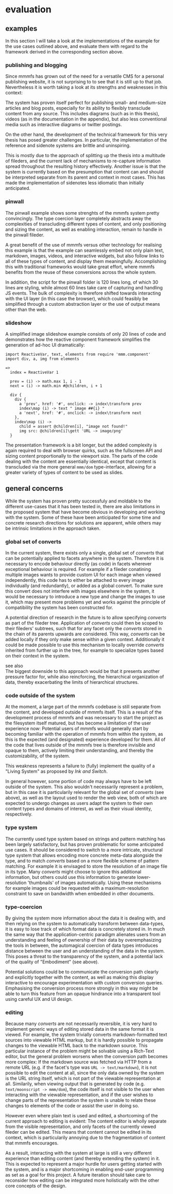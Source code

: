 evaluation
==========

## examples
In this section I will take a look at the implementations of the example for the use cases outlined above,
and evaluate them with regard to the framework derived in the corresponding section above.

### publishing and blogging
Since mmmfs has grown out of the need for a versatile CMS for a personal publishing website, it is not surprising to
to see that it is still up to that job. Nevertheless it is worth taking a look at its strengths and weaknesses in this
context:

The system has proven itself perfect for publishing small- and medium-size articles and blog posts, especially for its
ability to flexibly transclude content from any source. This includes diagrams (such as in this thesis),
videos (as in the documentation in the appendix), but also less conventional media such as
interactive diagrams<mmm-embed path="../references/aspect-ratios" wrap="sidenote"></mmm-embed> or twitter postings.

On the other hand, the development of the technical framework for this very thesis has posed greater challenges.
In particular, the implementation of the reference and sidenote systems are brittle and uninspiring.

This is mostly due to the approach of splitting up the thesis into a multitude of fileders, and the current lack of
mechanisms to re-capture information spread throughout the resulting history effectively.
Another issue is that the system is currently based on the presumption that content can and should be interpreted
separate from its parent and context in most cases. This has made the implementation of sidenotes less idiomatic
than initially anticipated.

### pinwall
The pinwall example shows some strenghts of the mmmfs system pretty convincingly.
The type coercion layer completely abstracts away the complexities of transcluding different types of content,
and only positioning and sizing the content, as well as enabling interaction, remain to handle in the pinwall fileder.

A great benefit of the use of mmmfs versus other technology for realising this example is that the example can
seamlessly embed not only plain text, markdown, images, videos, and interactive widgets, but also follow links to all
of these types of content, and display them meaningfully. Accomplishing this with traditional frameworks would take
great effort, where mmmfs benefits from the reuse of these conversions across the whole system.

In addition, the script for the pinwall folder is 120 lines long, of which 30 lines are styling, while almost 60 lines
take care of capturing and handling JS events. The bulk of complexity is therefore shifted towards interacting with the
UI layer (in this case the browser), which could feasibly be simplified through a custom abstraction layer or the use of
output means other than the web.

### slideshow
A simplified image slideshow example consists of only 20 lines of code and demonstrates how the reactive component
framework simplifies the generation of ad-hoc UI dramatically:

```moon
import ReactiveVar, text, elements from require 'mmm.component'
import div, a, img from elements

=>
  index = ReactiveVar 1

  prev = (i) -> math.max 1, i - 1
  next = (i) -> math.min #@children, i + 1

  div {
    div {
      a 'prev', href: '#', onclick: -> index\transform prev
      index\map (i) -> text " image ##{i} "
      a 'next', href: '#', onclick: -> index\transform next
    },
    index\map (i) ->
      child = assert @children[i], "image not found!"
      img src: @children[i]\gett 'URL -> image/png'
  }
```

The presentation framework is a bit longer, but the added complexity is again required to deal with browser quirks,
such as the fullscreen API and sizing content proportionally to the viewport size.
The parts of the code dealing with the content are essentially identical, except that content is transcluded via the
more general `mmm/dom` type-interface, allowing for a greater variety of types of content to be used as slides.

## general concerns
While the system has proven pretty successfuly and moldable to the different use-cases that it has been tested in,
there are also limitations in the proposed system that have become obvious in developing and working with the system.
Some of these have been anticipated for some time and concrete research directions for solutions are apparent,
while others may be intrinsic limitations in the approach taken.

### global set of converts
In the current system, there exists only a single, global set of *converts* that can be potentially applied
to facets anywhere in the system.
Therefore it is necessary to encode behaviour directly (as code) in facets wherever exceptional behaviour is required.
For example if a fileder conatining multiple images wants to provide custom UI for each image when viewed independently,
this code has to either be attached to every image individually (and redundantly), or added as a global convert.
To make sure this convert does not interfere with images elsewhere in the system, it would be necessary to introduce
a new type and change the images to use it, which may present more problems yet and works against the principle of
compatibility the system has been constructed for.

A potential direction of research in the future is to allow specifying *converts* as part of the fileder tree.
Application of *converts* could then be scoped to their fileders' subtrees, such that for any facet only the *converts*
stored in the chain of its parents upwards are considered.
This way, *converts* can be added locally if they only make sense within a given context.
Additionally it could be made possible to use this mechanism to locally override *converts* inherited from
further up in the tree, for example to specialize types based on their context in the system.

<div class="sidenote">see also <mmm-embed wrap="raw" path="../references/alternatives-to-trees"></mmm-embed>
</div>The biggest downside to this approach would be that it  presents another pressure factor for, while also
reincforcing, the hierarchical organization of data, thereby exacerbating the limits of hierarchical structures.

### code outside of the system
At the moment, a large part of the mmmfs codebase is still separate from the content, and developed outside of mmmfs
itself. This is a result of the development process of mmmfs and was necessary to start the project as the filesystem
itself matured, but has become a limitation of the user experience now: Potential users of mmmfs would generally start
by becoming familiar with the operation of mmmfs from within the system, as this is the expected (and designated)
experience developed for them. All of the code that lives outside of the mmmfs tree is therefore invisible and opaque
to them, actively limiting their understanding, and thereby the customizability, of the system.

This weakness represents a failure to (fully) implement the quality of a "Living System" as proposed by
*Ink and Switch*<mmm-embed path="../references/inkandswitch" wrap="sidenote"></mmm-embed>.

In general however, some portion of code may always have to be left outside of the system.
This also wouldn't necessarily represent a problem, but in this case it is particularily relevant
for the global set of *converts* (see above), as well as the layout used to render the web view, 
both of which are expected to undergo changes as users adapt the system to their own content types and
domains of interest, as well as their visual identity, respectively.

### type system
The currently used type system based on strings and pattern matching has been largely satisfactory,
but has proven problematic for some anticipated use cases.
It should be considered to switch to a more intricate,
structural type system that allows encoding more concrete meta-data alongside the type,
and to match *converts* based on a more flexible scheme of pattern matching.
For example it is envisaged to store the resolution of an image file in its type.
Many *converts* might choose to ignore this additional information,
but others could use this information to generate lower-resolution 'thumbnails' of images automatically.
Using these mechanisms for example images could be requested with a maximum-resolution constraint to save on bandwidth
when embedded in other documents.

### type-coercion
By giving the system more information about the data it is dealing with,
and then relying on the system to automatically transform between data-types,
it is easy to lose track of which format data is concretely stored in.
In much the same way that the application-centric paradigm alienates users from an understanding
and feeling of ownership of their data by overemphasizing the tools in between,
the automagical coercion of data types introduces distance between the user and
an understanding of the data in the system.
This poses a threat to the transparency of the system, and a potential lack of the quality of "Embodiment" (see above).

Potential solutions could be to communicate the conversion path clearly and explicitly together with the content,
as well as making this display interactive to encourage experimentation with custom conversion queries.
Emphasising the conversion process more strongly in this way might be able to turn this feature from an opaque
hindrance into a transparent tool using careful UX and UI design.

### editing
Because many *converts* are not necessarily reversible,
it is very hard to implement generic ways of editing stored data in the same format it is viewed.
For example, the system trivially converts markdown-formatted text sources into viewable HTML markup,
but it is hardly possible to propagate changes to the viewable HTML back to the markdown source.
This particular instance of the problem might be solvable using a Rich-Text editor, but the general problem
worsens when the conversion path becomes more complex:
If the markdown source was fetched via HTTP from a remote URL (e.g. if the facet's type was `URL -> text/markdown`),
it is not possible to edit the content at all, since the only data owned by the system is the URL string itself,
which is not part of the viewable representation at all.
Similarily, when viewing output that is generated by code (e.g. `text/moonscript -> mmm/dom`),
the code itself is not visible to the user when interacting with the viewable representation,
and if the user wishes to change parts of the representation the system is unable to relate these changes to elements
of the code or assist the user in doing so.

However even where plain text is used and edited, a shortcoming of the current approach to editing is evident:
The content editor is wholly separate from the visible representation, and only facets of the currently viewed
fileder can be edited. This means that content cannot be edited in its context, which is particularily annoying
due to the fragmentation of content that mmmfs encourages. 

As a result, interacting with the system at large is still a very different experience than  editing content (and
thereby extending the system) in it. This is expected to represent a major hurdle for users getting started with the
system, and is a major shortcoming in enabling end-user programming as set as a goal for
this project. A future iteration should take care to reconsider how editing can be integrated more holistically
with the other core concepts of the design.
